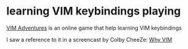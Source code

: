 # learning VIM keybindings playing

[VIM Adventures](http://vim-adventures.com/) is an online game that help learning VIM keybindings

I saw a reference to it in a screencast by Colby CheeZe: [Why VIM](https://www.youtube.com/watch?v=F6-phM56H-Q&list=PLYp_atXvejjkN8bxs--Z8QL__hCY4KTXG&index=5)
